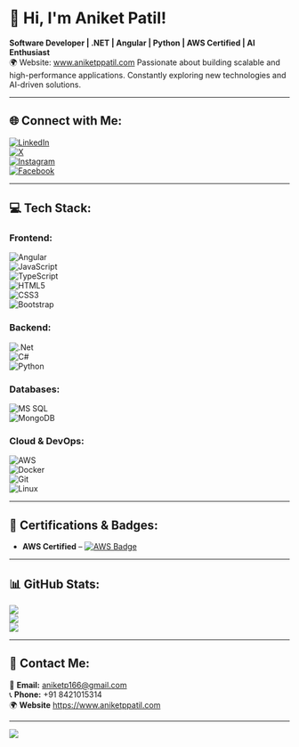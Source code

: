 # 👋 Hi, I'm Aniket Patil!  
**Software Developer | .NET | Angular | Python | AWS Certified | AI Enthusiast**  
🌍 Website: www.aniketppatil.com
Passionate about building scalable and high-performance applications. Constantly exploring new technologies and AI-driven solutions.  

---

## 🌐 Connect with Me:  
[![LinkedIn](https://img.shields.io/badge/LinkedIn-%230077B5.svg?style=for-the-badge&logo=linkedin&logoColor=white)](https://linkedin.com/in/aniketp166)  
[![X](https://img.shields.io/badge/X-black.svg?style=for-the-badge&logo=X&logoColor=white)](https://x.com/aniketp166)  
[![Instagram](https://img.shields.io/badge/Instagram-%23E4405F.svg?style=for-the-badge&logo=Instagram&logoColor=white)](https://instagram.com/aniketp166)  
[![Facebook](https://img.shields.io/badge/Facebook-%231877F2.svg?style=for-the-badge&logo=Facebook&logoColor=white)](https://facebook.com/aniketp166)  

---

## 💻 Tech Stack:
### **Frontend:**  
![Angular](https://img.shields.io/badge/angular-%23DD0031.svg?style=for-the-badge&logo=angular&logoColor=white)  
![JavaScript](https://img.shields.io/badge/javascript-%23323330.svg?style=for-the-badge&logo=javascript&logoColor=%23F7DF1E)  
![TypeScript](https://img.shields.io/badge/typescript-%23007ACC.svg?style=for-the-badge&logo=typescript&logoColor=white)  
![HTML5](https://img.shields.io/badge/html5-%23E34F26.svg?style=for-the-badge&logo=html5&logoColor=white)  
![CSS3](https://img.shields.io/badge/css3-%231572B6.svg?style=for-the-badge&logo=css3&logoColor=white)  
![Bootstrap](https://img.shields.io/badge/bootstrap-%23563D7C.svg?style=for-the-badge&logo=bootstrap&logoColor=white)  

### **Backend:**  
![.Net](https://img.shields.io/badge/.NET-5C2D91?style=for-the-badge&logo=.net&logoColor=white)  
![C#](https://img.shields.io/badge/c%23-%23239120.svg?style=for-the-badge&logo=csharp&logoColor=white)  
![Python](https://img.shields.io/badge/python-%2314354C.svg?style=for-the-badge&logo=python&logoColor=white)  

### **Databases:**  
![MS SQL](https://img.shields.io/badge/mssql-%23CC2927.svg?style=for-the-badge&logo=microsoftsqlserver&logoColor=white)  
![MongoDB](https://img.shields.io/badge/MongoDB-%2347A248.svg?style=for-the-badge&logo=mongodb&logoColor=white)  

### **Cloud & DevOps:**  
![AWS](https://img.shields.io/badge/AWS-%23FF9900.svg?style=for-the-badge&logo=amazonaws&logoColor=white)  
![Docker](https://img.shields.io/badge/Docker-%230db7ed.svg?style=for-the-badge&logo=docker&logoColor=white)  
![Git](https://img.shields.io/badge/git-%23F05033.svg?style=for-the-badge&logo=git&logoColor=white)  
![Linux](https://img.shields.io/badge/Linux-FCC624?style=for-the-badge&logo=linux&logoColor=black)  

---

## 📜 Certifications & Badges:
- **AWS Certified** – [![AWS Badge](https://img.shields.io/badge/View%20Certificate-FF9900?style=for-the-badge&logo=amazonaws&logoColor=white)](https://www.credly.com/badges/7e94f85f-3590-4a17-83d7-ae83294ea91b)  

---

## 📊 GitHub Stats:
![](https://github-readme-stats.vercel.app/api?username=aniketp166&theme=dark&hide_border=false&include_all_commits=true&count_private=true)  
![](https://github-readme-streak-stats.herokuapp.com/?user=aniketp166&theme=dark&hide_border=false)  
![](https://github-readme-stats.vercel.app/api/top-langs/?username=aniketp166&theme=dark&hide_border=false&include_all_commits=true&count_private=true&layout=compact)  

---

## 📩 Contact Me:
📧 **Email:** aniketp166@gmail.com  
📞 **Phone:** +91 8421015314  
🌍 **Website** https://www.aniketppatil.com

---
[![](https://visitcount.itsvg.in/api?id=aniketp166&icon=0&color=0)](https://visitcount.itsvg.in)
